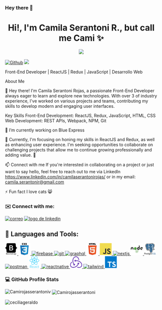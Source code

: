 ### Hey there 👋

<h1 align="center">Hi!, I'm Camila Serantoni R., but call me Cami ✨</h1>

<p align="center">
  <a href="https://github.com/DenverCoder1/readme-typing-svg">
    <img src="https://readme-typing-svg.demolab.com/?lines=Front end%20web%20developer;%203%20years%20of%20coding%20experience;Always%20learning%20new%20things&font=Fira%20Code&center=true&width=440&height=45&color=f75c7e&vCenter=true&pause=1000&size=22" /></a>
</p>

[![Github](https://img.shields.io/github/followers/Camirojasserantoni?label=Follow&style=social)](https://github.com/Camirojasserantoni)
![](https://visitor-badge.laobi.icu/badge?page_id=Camirojasserantoni.Camirojasserantoni)

Front-End Developer | ReactJS | Redux | JavaScript | Desarrollo Web

About Me

 👋 Hey there! I'm Camila Serantoni Rojas, a passionate Front-End Developer always eager to learn and explore new technologies. With over 3 of industry experience,
I've worked on various projects and teams, contributing my skills to develop modern and engaging user interfaces.

Key Skills
Front-End Development: ReactJS, Redux, JavaScript, HTML, CSS
Web Development: REST APIs, Webpack, NPM, Git

 🔭 I’m currently working on Blue Express 

🌱  Currently, I'm focusing on honing my skills in ReactJS and Redux, as well as enhancing user experience. 
 I'm seeking opportunities to collaborate on challenging projects that allow me to continue growing professionally and adding value. 💞️

📫 Connect with me
If you're interested in collaborating on a project or just want to say hello, feel free to reach out to me via LinkedIn  https://www.linkedin.com/in/camilaserantonirojas/ or in my email: camila.serantonir@gmail.com

⚡ Fun fact I love cats 😸

<h3 align="left">✉️ Connect with me:</h3>
<p align="left">
<a href="mailto:camila.serantonir@gmail.com"> <img src="https://cdn-icons-png.flaticon.com/512/726/726623.png" alt="correo" width="30" height="30" style="vertical-align:top"></a> 
<a href="https://www.linkedin.com/in/camilaserantonirojas/" target="_blank"><img  src="https://raw.githubusercontent.com/rahuldkjain/github-profile-readme-generator/master/src/images/icons/Social/linked-in-alt.svg" alt="logo de linkedin" height="30" width="30" /></a>

</p>

## 🧰 Languages and Tools:

<p align="left">  <a href="https://getbootstrap.com" target="_blank" rel="noreferrer"> <img src="https://raw.githubusercontent.com/devicons/devicon/master/icons/bootstrap/bootstrap-plain-wordmark.svg" alt="bootstrap" width="40" height="40"/> </a> <a href="https://www.w3schools.com/css/" target="_blank" rel="noreferrer"> <img src="https://raw.githubusercontent.com/devicons/devicon/master/icons/css3/css3-original-wordmark.svg" alt="css3" width="40" height="40"/> </a>  <a href="https://firebase.google.com/" target="_blank" rel="noreferrer"> <img src="https://www.vectorlogo.zone/logos/firebase/firebase-icon.svg" alt="firebase" width="40" height="40"/> </a> <a href="https://git-scm.com/" target="_blank" rel="noreferrer"> <img src="https://www.vectorlogo.zone/logos/git-scm/git-scm-icon.svg" alt="git" width="40" height="40"/> </a> <a href="https://graphql.org" target="_blank" rel="noreferrer"> <img src="https://www.vectorlogo.zone/logos/graphql/graphql-icon.svg" alt="graphql" width="40" height="40"/> </a> <a href="https://www.w3.org/html/" target="_blank" rel="noreferrer"> <img src="https://raw.githubusercontent.com/devicons/devicon/master/icons/html5/html5-original-wordmark.svg" alt="html5" width="40" height="40"/> </a> <a href="https://developer.mozilla.org/en-US/docs/Web/JavaScript" target="_blank" rel="noreferrer"> <img src="https://raw.githubusercontent.com/devicons/devicon/master/icons/javascript/javascript-original.svg" alt="javascript" width="40" height="40"/> </a>  <a href="https://nextjs.org/" target="_blank" rel="noreferrer"> <img src="https://cdn.worldvectorlogo.com/logos/nextjs-2.svg" alt="nextjs" width="40" height="40"/> </a> <a href="https://nodejs.org" target="_blank" rel="noreferrer"> <img src="https://raw.githubusercontent.com/devicons/devicon/master/icons/nodejs/nodejs-original-wordmark.svg" alt="nodejs" width="40" height="40"/> </a> <a href="https://www.postgresql.org" target="_blank" rel="noreferrer"> <img src="https://raw.githubusercontent.com/devicons/devicon/master/icons/postgresql/postgresql-original-wordmark.svg" alt="postgresql" width="40" height="40"/> </a> <a href="https://postman.com" target="_blank" rel="noreferrer"> <img src="https://www.vectorlogo.zone/logos/getpostman/getpostman-icon.svg" alt="postman" width="40" height="40"/> </a>  <a href="https://reactjs.org/" target="_blank" rel="noreferrer"> <img src="https://raw.githubusercontent.com/devicons/devicon/master/icons/react/react-original-wordmark.svg" alt="react" width="40" height="40"/> </a> <a href="https://reactnative.dev/" target="_blank" rel="noreferrer"> <img src="https://reactnative.dev/img/header_logo.svg" alt="reactnative" width="40" height="40"/> </a> <a href="https://redux.js.org" target="_blank" rel="noreferrer"> <img src="https://raw.githubusercontent.com/devicons/devicon/master/icons/redux/redux-original.svg" alt="redux" width="40" height="40"/> </a> <a href="https://tailwindcss.com/" target="_blank" rel="noreferrer"> <img src="https://www.vectorlogo.zone/logos/tailwindcss/tailwindcss-icon.svg" alt="tailwind" width="40" height="40"/> </a> <a href="https://www.typescriptlang.org/" target="_blank" rel="noreferrer"> <img src="https://raw.githubusercontent.com/devicons/devicon/master/icons/typescript/typescript-original.svg" alt="typescript" width="40" height="40"/> </a> </p>

 <h3>💻 GitHub Profile Stats</h3>
<p><img align="left" src="https://github-readme-stats.vercel.app/api/top-langs?username=Camirojasserantoni&theme=radical&show_icons=true&locale=en&layout=compact" alt="Camirojasserantoniv" /></p>
<p>&nbsp;<img align="center" src="https://github-readme-stats.vercel.app/api?username=Camirojasserantoni&theme=radical&show_icons=true&locale=en" alt="Camirojasserantoni" /></p>

<p><img align="center" src="https://github-readme-streak-stats.herokuapp.com/?user=Camirojasserantoni&theme=radical" alt="ceciliageraldo" /></p>

